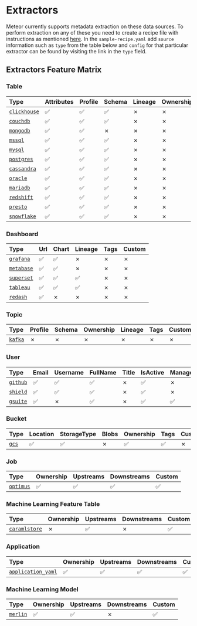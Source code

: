# Extractors

Meteor currently supports metadata extraction on these data sources. To perform extraction on any of these you need to create a recipe file with instructions as mentioned [here](../concepts/recipe.md). In the `sample-recipe.yaml` add `source` information such as `type` from the table below and `config` for that particular extractor can be found by visiting the link in the `type` field.

## Extractors Feature Matrix

### Table

| Type                              | Attributes | Profile | Schema | Lineage | Ownership | Custom |
|:----------------------------------|:-----------|:--------|:-------|:--------|:----------|:-------|
| [`clickhouse`][clickhouse-readme] | ✅          | ✅       | ✅      | ✗       | ✗         | ✗      |
| [`couchdb`][couchdb-readme]       | ✅          | ✅       | ✅      | ✗       | ✗         | ✗      |
| [`mongodb`][mongodb-readme]       | ✅          | ✅       | ✗      | ✗       | ✗         | ✗      |
| [`mssql`][mssql-readme]           | ✅          | ✅       | ✅      | ✗       | ✗         | ✗      |
| [`mysql`][mysql-readme]           | ✅          | ✅       | ✅      | ✗       | ✗         | ✗      |
| [`postgres`][postgres-readme]     | ✅          | ✅       | ✅      | ✗       | ✗         | ✗      |
| [`cassandra`][cassandra-readme]   | ✅          | ✅       | ✅      | ✗       | ✗         | ✗      |
| [`oracle`][oracle-readme]         | ✅          | ✅       | ✅      | ✗       | ✗         | ✗      |
| [`mariadb`][mariadb-readme]       | ✅          | ✅       | ✅      | ✗       | ✗         | ✗      |
| [`redshift`][redshift-readme]     | ✅          | ✅       | ✅      | ✗       | ✗         | ✗      |
| [`presto`][presto-readme]         | ✅          | ✅       | ✅      | ✗       | ✗         | ✗      |
| [`snowflake`][snowflake-readme]   | ✅          | ✅       | ✅      | ✗       | ✗         | ✗      |

### Dashboard

| Type                          | Url | Chart | Lineage | Tags | Custom |
|:------------------------------|:----|:------|:--------|:-----|:-------|
| [`grafana`][grafana-readme]   | ✅   | ✅     | ✗       | ✗    | ✗      |
| [`metabase`][metabase-readme] | ✅   | ✅     | ✗       | ✗    | ✗      |
| [`superset`][superset-readme] | ✅   | ✅     | ✅       | ✗    | ✗      |
| [`tableau`][tableau-readme]   | ✅   | ✅     | ✅       | ✗    | ✗      |
| [`redash`][redash-readme]     | ✅   | ✗     | ✗       | ✗    | ✗      |


### Topic

| Type                    | Profile | Schema | Ownership | Lineage | Tags | Custom |
|:------------------------|:--------|:-------|:----------|:--------|:-----|:-------|
| [`kafka`][kafka-readme] | ✗       | ✗      | ✗         | ✗       | ✗    | ✗      |

### User

| Type                      | Email | Username | FullName | Title | IsActive | ManagerEmail | Profiles | Memberships | facets | common |
|:--------------------------|:------|:---------|:---------|:------|:---------|:-------------|:---------|:------------|:-------|:-------|
| [`github`][github-readme] | ✅     | ✅        | ✅        | ✗     | ✅        | ✗            | ✗        | ✗           | ✗      | ✗      |
| [`shield`][shield-readme] | ✅     | ✅        | ✅        | ✗     | ✅        | ✗            | ✗        | ✅           | ✅      | ✗      |
| [`gsuite`][gsuite-readme] | ✅     | ✗        | ✅        | ✗     | ✅        | ✅            | ✗        | ✗           | ✗      | ✗      |

### Bucket

| Type                | Location | StorageType | Blobs | Ownership | Tags | Custom | Timestamps |
|:--------------------|:---------|:------------|:------|:----------|:-----|:-------|:-----------|
| [`gcs`][gcs-readme] | ✅        | ✅           | ✗     | ✅         | ✅    | ✗      | ✅          |

### Job

| Type                        | Ownership | Upstreams | Downstreams | Custom |
|:----------------------------|:----------|:----------|:------------|:-------|
| [`optimus`][optimus-readme] | ✅         | ✅         | ✅           | ✅      | ✅ |

### Machine Learning Feature Table

| Type                                | Ownership | Upstreams | Downstreams | Custom |
|:------------------------------------|:----------|:----------|:------------|:-------|
| [`caramlstore`][caramlstore-readme] | ✗         | ✅         | ✗           | ✅      |

### Application

| Type                                          | Ownership | Upstreams | Downstreams | Custom |
|:----------------------------------------------|:----------|:----------|:------------|:-------|
| [`application_yaml`][application-yaml-readme] | ✅         | ✅         | ✅           | ✅      | ✅ |

### Machine Learning Model

| Type                      | Ownership | Upstreams | Downstreams | Custom |
|:--------------------------|:----------|:----------|:------------|:-------|
| [`merlin`][merlin-readme] | ✅         | ✅         | ✗           | ✅      | ✅ |

<!--- Not using relative links because that breaks the docs build -->

[clickhouse-readme]: https://github.com/odpf/meteor/tree/main/plugins/extractors/clickhouse/README.md
[couchdb-readme]: https://github.com/odpf/meteor/tree/main/plugins/extractors/couchdb/README.md
[mongodb-readme]: https://github.com/odpf/meteor/tree/main/plugins/extractors/mongodb/README.md
[mssql-readme]: https://github.com/odpf/meteor/tree/main/plugins/extractors/mssql/README.md
[mysql-readme]: https://github.com/odpf/meteor/tree/main/plugins/extractors/mysql/README.md
[postgres-readme]: https://github.com/odpf/meteor/tree/main/plugins/extractors/postgres/README.md
[cassandra-readme]: https://github.com/odpf/meteor/tree/main/plugins/extractors/cassandra/README.md
[oracle-readme]: https://github.com/odpf/meteor/tree/main/plugins/extractors/oracle/README.md
[mariadb-readme]: https://github.com/odpf/meteor/tree/main/plugins/extractors/mariadb/README.md
[redshift-readme]: https://github.com/odpf/meteor/tree/main/plugins/extractors/redshift/README.md
[presto-readme]: https://github.com/odpf/meteor/tree/main/plugins/extractors/presto/README.md
[snowflake-readme]: https://github.com/odpf/meteor/tree/main/plugins/extractors/snowflake/README.md
[grafana-readme]: https://github.com/odpf/meteor/tree/main/plugins/extractors/grafana/README.md
[metabase-readme]: https://github.com/odpf/meteor/tree/main/plugins/extractors/metabase/README.md
[superset-readme]: https://github.com/odpf/meteor/tree/main/plugins/extractors/superset/README.md
[tableau-readme]: https://github.com/odpf/meteor/tree/main/plugins/extractors/tableau/README.md
[redash-readme]: https://github.com/odpf/meteor/tree/main/plugins/extractors/redash/README.md
[kafka-readme]: https://github.com/odpf/meteor/tree/main/plugins/extractors/kafka/README.md
[github-readme]: https://github.com/odpf/meteor/tree/main/plugins/extractors/github/README.md
[shield-readme]: https://github.com/odpf/meteor/tree/main/plugins/extractors/shield/README.md
[gsuite-readme]: https://github.com/odpf/meteor/tree/main/plugins/extractors/gsuite/README.md
[gcs-readme]: https://github.com/odpf/meteor/tree/main/plugins/extractors/gcs/README.md
[optimus-readme]: https://github.com/odpf/meteor/tree/main/plugins/extractors/optimus/README.md
[caramlstore-readme]: https://github.com/odpf/meteor/tree/main/plugins/extractors/caramlstore/README.md
[application-yaml-readme]: https://github.com/odpf/meteor/tree/main/plugins/extractors/application_yaml/README.md
[merlin-readme]: https://github.com/odpf/meteor/tree/main/plugins/extractors/merlin/README.md
